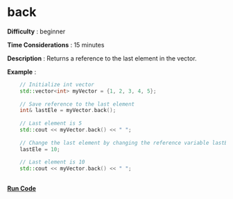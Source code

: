 # back

**Difficulty** : beginner

**Time Considerations** : 15 minutes

**Description** : Returns a reference to the last element in the vector.

**Example** :

```cpp
    // Initialize int vector
    std::vector<int> myVector = {1, 2, 3, 4, 5}; 
    
    // Save reference to the last element
    int& lastEle = myVector.back();
  
    // Last element is 5
    std::cout << myVector.back() << " ";
    
    // Change the last element by changing the reference variable lastEle
    lastEle = 10;
  
    // Last element is 10
    std::cout << myVector.back() << " ";
    
```
**[Run Code](https://rextester.com/RQEY20725)**
